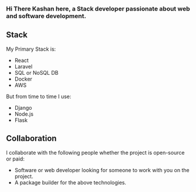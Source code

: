 ### Hi There Kashan here, a Stack developer passionate about web and software development.
## Stack
My Primary Stack is:
-  React
-  Laravel
-  SQL or NoSQL DB
-  Docker
-  AWS

But from time to time I use:
-  Django
-  Node.js
-  Flask

## Collaboration
I collaborate with the following people whether the project is open-source or paid:
-  Software or web developer looking for someone to work with you on the project.
-  A package builder for the above technologies.
